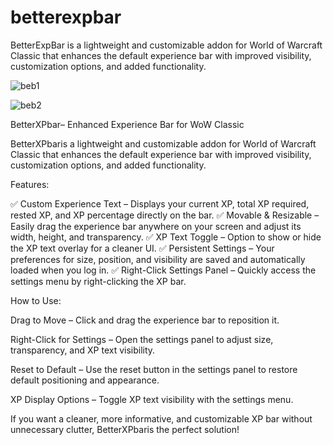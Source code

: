 # betterexpbar
BetterExpBar is a lightweight and customizable addon for World of Warcraft Classic that enhances the default experience bar with improved visibility, customization options, and added functionality.

![beb1](https://github.com/user-attachments/assets/80929227-cd2a-419d-b45b-0f776677ef7e)

![beb2](https://github.com/user-attachments/assets/5417034c-a6a6-43f1-9521-46c41a8bcd74)

BetterXPbar– Enhanced Experience Bar for WoW Classic

BetterXPbaris a lightweight and customizable addon for World of Warcraft Classic that enhances the default experience bar with improved visibility, customization options, and added functionality.

Features:

✅ Custom Experience Text – Displays your current XP, total XP required, rested XP, and XP percentage directly on the bar.
✅ Movable & Resizable – Easily drag the experience bar anywhere on your screen and adjust its width, height, and transparency.
✅ XP Text Toggle – Option to show or hide the XP text overlay for a cleaner UI.
✅ Persistent Settings – Your preferences for size, position, and visibility are saved and automatically loaded when you log in.
✅ Right-Click Settings Panel – Quickly access the settings menu by right-clicking the XP bar.

How to Use:

Drag to Move – Click and drag the experience bar to reposition it.

Right-Click for Settings – Open the settings panel to adjust size, transparency, and XP text visibility.

Reset to Default – Use the reset button in the settings panel to restore default positioning and appearance.

XP Display Options – Toggle XP text visibility with the settings menu.

If you want a cleaner, more informative, and customizable XP bar without unnecessary clutter, BetterXPbaris the perfect solution!
